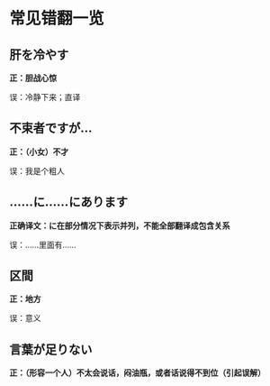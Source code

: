 # 常见错翻一览

## 肝を冷やす

**正：胆战心惊**

误：冷静下来；直译

## 不束者ですが…

**正：（小女）不才**

误：我是个粗人

## ……に……にあります

**正确译文：に在部分情况下表示并列，不能全部翻译成包含关系**

误：……里面有……

## 区間

**正：地方**

误：意义

## 言葉が足りない

**正：（形容一个人）不太会说话，闷油瓶，或者话说得不到位（引起误解）**